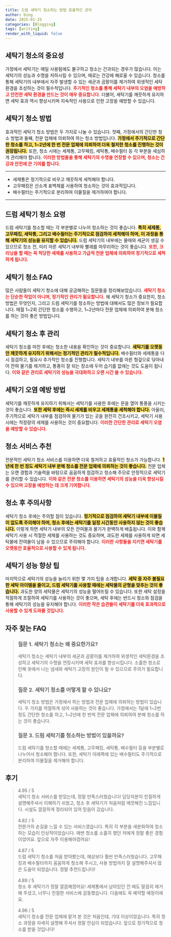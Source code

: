 ```yaml
---
title: 드럼 세탁기 청소하는 방법 효율적인 관리
author: bing
date: 2025-01-25
categories: [Blogging]
tags: [writing]
render_with_liquid: false
---
```



<h2 id='세탁기 청소의 중요성'>세탁기 청소의 중요성</h2>

<p>가정에서 세탁기는 매일 사용됨에도 불구하고 청소는 간과되는 경우가 많습니다. 이는 세탁기의 성능과 수명을 저하시킬 수 있으며, 때로는 건강에 해로울 수 있습니다. 청소를 통해 세탁기의 내부에서 자주 발생할 수 있는 세균과 곰팡이를 제거하여 위생적인 세탁 환경을 조성하는 것이 필수적입니다. <b><span style="color: #ee2323;">주기적인 청소를 통해 세탁기 내부의 오염을 예방하고 안전한 세탁 환경을 만드는 것이 매우 중요합니다.</span></b> 더불어, 세탁기를 깨끗하게 유지하면 세탁 효과 역시 향상시키며 지속적인 사용으로 인한 고장을 예방할 수 있습니다.</p>

<h2 id='세탁기 청소 방법'>세탁기 청소 방법</h2>

<p>효과적인 세탁기 청소 방법은 두 가지로 나눌 수 있습니다. 첫째, 가정에서의 간단한 청소 방법과 둘째, 전문 업체에 의뢰하여 하는 청소 방법입니다. <b><span style="background-color: #ffe066;">가정에서 주기적으로 간단한 청소를 하고, 1~2년에 한 번 전문 업체에 의뢰하여 더욱 철저한 청소를 진행하는 것이 권장됩니다.</span></b> 또한, 청소 시에는 세제통, 고무패킹, 세탁통, 배수필터 등 각 부분을 세심하게 관리해야 합니다. <b><span style="color: #ee2323;">이러한 방법들을 통해 세탁기의 수명을 연장할 수 있으며, 청소는 건강과 안전에 큰 기여를 합니다.</span></b></p>

<hr />

<ul>
    <li>세제통은 정기적으로 비우고 깨끗하게 세척해야 합니다.</li>
    <li>고무패킹은 산소계 표백제를 사용하여 청소하는 것이 효과적입니다.</li>
    <li>배수필터는 주기적으로 분리하여 이물질을 제거하여야 합니다.</li>
</ul>

<hr />

<h2 id='드럼 세탁기 청소 요령'>드럼 세탁기 청소 요령</h2>

<p>드럼 세탁기를 청소할 때는 각 부분별로 나누어 청소하는 것이 좋습니다. <b><span style="background-color: #ffe066;">특히 세제통, 고무패킹, 세탁통, 그리고 배수필터는 주기적으로 점검하여 세척해야 하며, 이 과정을 통해 세탁기의 성능을 유지할 수 있습니다.</span></b> 드럼 세탁기의 내부에는 물때와 세균이 생길 수 있으므로 청소 전, 미리 마른 세탁기 내부와 빨래를 마무리하는 것이 좋습니다. <b><span style="color: #ee2323;">또한, 크리닝을 할 때는 꼭 적당한 세제를 사용하고 가급적 전문 업체에 의뢰하여 정기적으로 세척하게 됩니다.</span></b></p>

<h2 id='세탁기 청소 FAQ'>세탁기 청소 FAQ</h2>

<p>많은 사람들이 세탁기 청소에 대해 궁금해하는 질문들을 정리해보았습니다. <b><span style="color: #ee2323;">세탁기 청소는 단순한 작업이 아니며, 정기적인 관리가 필요합니다.</span></b> 왜 세탁기 청소가 중요한지, 청소 방법은 무엇인지, 그리고 드럼 세탁기를 청소하는 방법에 대해서도 많은 정보가 필요합니다. 매월 1~2회 간단한 청소를 수행하고, 1~2년마다 전문 업체에 의뢰하여 분해 청소를 하는 것이 좋은 방법입니다.</p>

<h2 id='세탁기 청소 후 관리'>세탁기 청소 후 관리</h2>

<p>세탁기 청소를 마친 후에는 청소한 내용을 확인하는 것이 중요합니다. <b><span style="background-color: #ffe066;">세탁기를 오랫동안 깨끗하게 유지하기 위해서는 정기적인 관리가 필수적입니다.</span></b> 배수필터와 세제통을 다시 점검하고, 필요시 추가적인 청소를 진행합니다. 세탁기 내부를 마른 헝겊으로 닦아내어 잔여 물기를 제거하고, 통풍이 잘 되는 장소에 두어 습기를 없애는 것도 도움이 됩니다. <b><span style="color: #ee2323;">이와 같은 관리로 세탁기의 성능을 극대화하고 오랜 시간 쓸 수 있습니다.</span></b></p>

<h2 id='세탁기 오염 예방 방법'>세탁기 오염 예방 방법</h2>

<p>세탁기를 깨끗하게 유지하기 위해서는 세탁기를 사용한 후에는 문을 열어 통풍을 시키는 것이 좋습니다. <b><span style="background-color: #ffe066;">또한 세탁 후에는 즉시 세제를 비우고 세제통을 세척해야 합니다.</span></b> 아울러, 주기적으로 세탁기 내부를 점검하여 물기가 있는 곳을 완전히 건조시키고, 세탁기 사용 시에는 적정량의 세제를 사용하는 것이 중요합니다. <b><span style="color: #ee2323;">이러한 간단한 관리로 세탁기 오염을 예방할 수 있습니다.</span></b></p>

<h2 id='청소 서비스 추천'>청소 서비스 추천</h2>

<p>전문적인 세탁기 청소 서비스를 이용하면 더욱 철저하고 효율적인 청소가 가능합니다. <b><span style="background-color: #ffe066;">1년에 한 번 정도 세탁기 내부 분해 청소를 전문 업체에 의뢰하는 것이 좋습니다.</span></b> 전문 업체는 오랜 경험과 기술력을 바탕으로 꼼꼼하게 점검하고 청소해 주므로 안정적으로 세탁기를 관리할 수 있습니다. <b><span style="color: #ee2323;">이와 같은 전문 청소를 이용하면 세탁기의 성능을 더욱 향상시킬 수 있으며 고장을 예방하는 데 크게 기여합니다.</span></b></p>

<h2 id='청소 후 주의사항'>청소 후 주의사항</h2>

<p>세탁기 청소 후에는 주의할 점이 있습니다. <b><span style="background-color: #ffe066;">정기적으로 점검하여 세탁기 내부에 이물질이 없도록 주의해야 하며, 청소 후에는 세탁기를 일정 시간동안 사용하지 않는 것이 좋습니다.</span></b> 이렇게 하면 세탁기 내부의 모든 잔여물과 물기가 완벽하게 배출됩니다. 이와 함께 세탁기 사용 시 적절한 세제를 사용하는 것도 중요하며, 과도한 세제를 사용하게 되면 세탁물에 잔여물이 남을 수 있으므로 주의해야 합니다. <b><span style="color: #ee2323;">이러한 사항들을 지키면 세탁기를 오랫동안 효율적으로 사용할 수 있게 됩니다.</span></b></p>

<h2 id='세탁기 성능 향상 팁'>세탁기 성능 향상 팁</h2>

<p>마지막으로 세탁기의 성능을 늘리기 위한 몇 가지 팁을 소개합니다. <b><span style="background-color: #ffe066;">세탁 중 자주 불필요한 세탁 아이템을 줄이고, 드럼 세탁기를 사용할 때에는 세탁물의 균형을 맞추는 것이 좋습니다.</span></b> 과도한 양의 세탁물은 세탁기의 성능을 떨어뜨릴 수 있습니다. 또한 세탁 설정을 적절하게 조절하여 세탁기를 사용하는 것이 좋으며, 세탁 후에는 반드시 청소와 점검을 통해 세탁기의 성능을 유지해야 합니다. <b><span style="color: #ee2323;">이러한 작은 습관들이 세탁기를 더욱 효과적으로 사용할 수 있게 도와줄 것입니다.</span></b></p>


<h2 id='자주_찾는_FAQ'>자주 찾는 FAQ</h2>
<div itemscope="" itemtype="https://schema.org/FAQPage">
<blockquote>
<div itemscope="" itemprop="mainEntity" itemtype="https://schema.org/Question">
<h3 itemprop="name">질문 1. 세탁기 청소는 왜 중요한가요?</h3>
<div itemscope="" itemprop="acceptedAnswer" itemtype="https://schema.org/Answer">
<span itemprop="text">
<p>세탁기 청소는 세탁기 내부의 세균과 곰팡이를 제거하여 위생적인 세탁환경을 조성하고 세탁기의 수명을 연장시키며 세탁 효과를 향상시킵니다. 소홀한 청소로 인해 옷에서 나는 냄새와 세탁기 고장의 원인이 될 수 있으므로 주의가 필요합니다.</p>
</span>
</div>
</div>
<div itemscope="" itemprop="mainEntity" itemtype="https://schema.org/Question">
<h3 itemprop="name">질문 2. 세탁기 청소를 어떻게 할 수 있나요?</h3>
<div itemscope="" itemprop="acceptedAnswer" itemtype="https://schema.org/Answer">
<span itemprop="text">
<p>세탁기 청소 방법은 가정에서 하는 방법과 전문 업체에 의뢰하는 방법이 있습니다. 두 가지를 적절하게 섞어 사용하는 것이 좋습니다. 가정에서는 1달에 1~2번 정도 간단한 청소를 하고, 1~2년에 한 번씩 전문 업체에 의뢰하여 분해 청소를 하는 것이 좋습니다.</p>
</span>
</div>
</div>
<div itemscope="" itemprop="mainEntity" itemtype="https://schema.org/Question">
<h3 itemprop="name">질문 3. 드럼 세탁기를 청소하는 방법이 있을까요?</h3>
<div itemscope="" itemprop="acceptedAnswer" itemtype="https://schema.org/Answer">
<span itemprop="text">
<p>드럼 세탁기를 청소할 때에는 세제통, 고무패킹, 세탁통, 배수필터 등을 부분별로 나누어서 청소해야 합니다. 또한, 세탁기 아래쪽에 있는 배수필터도 주기적으로 분리하여 이물질을 제거해야 합니다.</p>
</span>
</div>
</div>
</blockquote>
</div>
<h2 id='후기'>후기</h2>
<div itemscope itemtype="https://schema.org/Product">
  <blockquote>
  <div itemprop="review" itemscope itemtype="https://schema.org/Review">
      <div itemprop="reviewRating" itemscope itemtype="https://schema.org/Rating"> <span itemprop="ratingValue">4.95</span> / <span itemprop="bestRating">5</span> </div>
      <span itemprop="reviewBody">세탁기 청소 서비스를 받았는데, 정말 만족스러웠습니다! 담당자분이 친절하게 설명해주셔서 이해하기 쉬웠고, 청소 후 세탁기가 처음처럼 깨끗해진 느낌입니다. 시설도 깔끔하게 정리되어 있어 믿음이 갔습니다.</span>
  </div>
  <br>
  <div itemprop="review" itemscope itemtype="https://schema.org/Review">
      <div itemprop="reviewRating" itemscope itemtype="https://schema.org/Rating"> <span itemprop="ratingValue">4.82</span> / <span itemprop="bestRating">5</span> </div>
      <span itemprop="reviewBody">전문가의 손길을 느낄 수 있는 서비스였습니다. 특히 각 부분을 세분화하여 청소하는 모습이 인상적이었습니다. 매번 청소를 소홀히 했던 저에게 정말 좋은 경험이었어요. 앞으로 자주 이용해야겠어요!</span>
  </div>
  <br>
  <div itemprop="review" itemscope itemtype="https://schema.org/Review">
      <div itemprop="reviewRating" itemscope itemtype="https://schema.org/Rating"> <span itemprop="ratingValue">4.87</span> / <span itemprop="bestRating">5</span> </div>
      <span itemprop="reviewBody">드럼 세탁기 청소를 처음 받아봤는데, 예상보다 훨씬 만족스러웠습니다. 고무패킹과 배수필터까지 꼼꼼하게 청소해 주시고, 사용 방법까지 잘 설명해주셔서 많은 도움이 되었습니다. 정말 추천드립니다!</span>
  </div>
  <br>
  <div itemprop="review" itemscope itemtype="https://schema.org/Review">
      <div itemprop="reviewRating" itemscope itemtype="https://schema.org/Rating"> <span itemprop="ratingValue">4.89</span> / <span itemprop="bestRating">5</span> </div>
      <span itemprop="reviewBody">청소 후 세탁기가 정말 깔끔해졌어요! 세제통에서 남아있던 낀 때도 말끔히 제거해 주셨고, 너무나 친절한 서비스에 감동했습니다. 다음에도 꼭 예약할 예정이에요.</span>
  </div>
  <br>
  <div itemprop="review" itemscope itemtype="https://schema.org/Review">
      <div itemprop="reviewRating" itemscope itemtype="https://schema.org/Rating"> <span itemprop="ratingValue">4.96</span> / <span itemprop="bestRating">5</span> </div>
      <span itemprop="reviewBody">세탁기 청소를 전문 업체에 맡겨 본 것은 처음인데, 기대 이상이었습니다. 특히 청소 과정을 자세히 설명해 주셔서 정말 안심이 되었습니다. 앞으로 정기적으로 청소를 받을 것입니다!</span>
  </div>
  </blockquote>
</div>

